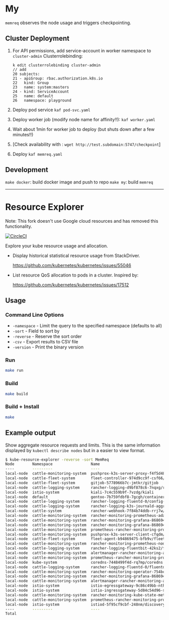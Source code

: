 # My

`memreq` observes the node usage and triggers checkpointing.

## Cluster Deployment
1. For API permissions, add service-account in worker namespace to `cluster-admin` Clusterrolebinding:

    ```
    k edit clusterrolebinding cluster-admin
    // add
    20 subjects:
    21 - apiGroup: rbac.authorization.k8s.io
    22   kind: Group
    23   name: system:masters
    24 - kind: ServiceAccount
    25   name: default
    26   namespace: playground
    ```
2. Deploy pod service `kaf pod-svc.yaml`
3. Deploy worker job (modify node name for affinity!!): `kaf worker.yaml`
4. Wait about 1min for worker job to deploy (but shuts down after a few minutes!!)
5. [Check availability with : `wget http://test.subdomain:5747/checkpoint`]
6. Deploy `kaf memreq.yaml`

## Development

`make docker`: build docker image and push to repo
`make my`: build `memreq`

---
# Resource Explorer

Note: This fork doesn't use Google cloud resources and has removed this functionality.

[![CircleCI](https://circleci.com/gh/dabeck/kube-resource-explorer/tree/master.svg?style=svg)](https://circleci.com/gh/dabeck/kube-resource-explorer/tree/master)

Explore your kube resource usage and allocation.

* Display historical statistical resource usage from StackDriver.

  <https://github.com/kubernetes/kubernetes/issues/55046>

* List resource QoS allocation to pods in a cluster. Inspired by:

  <https://github.com/kubernetes/kubernetes/issues/17512>

## Usage

### Command Line Options

* `-namespace` - Limit the query to the specified namespace (defaults to all)
* `-sort` - Field to sort by
* `-reverse` - Reserve the sort order
* `-csv` - Export results to CSV file
* `-version` - Print the binary version

### Run

```sh
make run
```

### Build

```sh
make build
```

### Build + Install

```sh
make
```

## Example output

Show aggregate resource requests and limits. This is the same information
displayed by `kubectl describe nodes` but in a easier to view format.

```sh
$ kube-resource-explorer -reverse -sort MemReq
Node        Namespace                 Name                                                                       CpuReq       CpuReq%  CpuLimit     CpuLimit%  MemReq          MemReq%  MemLimit        MemLimit%  Pod Age
----        ---------                 ----                                                                       ------       -------  --------     ---------  ------          -------  --------        ---------  -------
local-node  cattle-monitoring-system  pushprox-k3s-server-proxy-f4f5d4874-689xb/pushprox-proxy                   0m           0%       0m           0%         0Mi             0%       0Mi             0%         3402h30m48s
local-node  cattle-fleet-system       fleet-controller-974d9cc9f-csf66/fleet-controller                          0m           0%       0m           0%         0Mi             0%       0Mi             0%         3402h41m49s
local-node  cattle-fleet-system       gitjob-5778966b7c-jmtkr/gitjob                                             0m           0%       0m           0%         0Mi             0%       0Mi             0%         3402h41m49s
local-node  cattle-logging-system     rancher-logging-d9bf878c6-7nqxg/rancher-logging                            0m           0%       0m           0%         0Mi             0%       0Mi             0%         3402h28m55s
local-node  istio-system              kiali-7c4c559b9f-7vzdg/kiali                                               0m           0%       0m           0%         0Mi             0%       0Mi             0%         3402h28m13s
local-node  default                   gentoo-7b759fdbf8-7gcgh/container-0                                        0m           0%       0m           0%         0Mi             0%       0Mi             0%         1318h55m51s
local-node  cattle-logging-system     rancher-logging-fluentd-0/config-reloader                                  0m           0%       0m           0%         0Mi             0%       0Mi             0%         3402h28m33s
local-node  cattle-logging-system     rancher-logging-k3s-journald-aggregator-2rbq2/fluentbit                    0m           0%       0m           0%         0Mi             0%       0Mi             0%         3402h28m55s
local-node  cattle-system             rancher-webhook-7f84b74ddb-rrj7w/rancher-webhook                           0m           0%       0m           0%         0Mi             0%       0Mi             0%         3402h41m29s
local-node  cattle-monitoring-system  rancher-monitoring-prometheus-adapter-77568b975-2fxq6/prometheus-adapter   0m           0%       0m           0%         0Mi             0%       0Mi             0%         3402h30m48s
local-node  cattle-monitoring-system  rancher-monitoring-grafana-8686947796-zw2xk/grafana-proxy                  0m           0%       0m           0%         0Mi             0%       0Mi             0%         3402h30m48s
local-node  cattle-monitoring-system  rancher-monitoring-grafana-8686947796-zw2xk/grafana-sc-dashboard           0m           0%       0m           0%         0Mi             0%       0Mi             0%         3402h30m48s
local-node  cattle-monitoring-system  prometheus-rancher-monitoring-prometheus-0/prometheus-proxy                0m           0%       0m           0%         0Mi             0%       0Mi             0%         3402h30m40s
local-node  cattle-monitoring-system  pushprox-k3s-server-client-cfqdm/pushprox-client                           0m           0%       0m           0%         0Mi             0%       0Mi             0%         3402h30m48s
local-node  cattle-fleet-system       fleet-agent-b94869475-bfb9v/fleet-agent                                    0m           0%       0m           0%         0Mi             0%       0Mi             0%         3402h41m20s
local-node  cattle-monitoring-system  rancher-monitoring-prometheus-node-exporter-dd968/node-exporter            100m         1%       200m         3%         30Mi            0%       50Mi            0%         3402h30m48s
local-node  cattle-logging-system     rancher-logging-fluentbit-42ks2/fluent-bit                                 100m         1%       200m         3%         47Mi            0%       95Mi            0%         3402h28m33s
local-node  cattle-monitoring-system  alertmanager-rancher-monitoring-alertmanager-0/config-reloader             100m         1%       100m         1%         50Mi            0%       50Mi            0%         3402h30m40s
local-node  cattle-monitoring-system  prometheus-rancher-monitoring-prometheus-0/config-reloader                 100m         1%       100m         1%         50Mi            0%       50Mi            0%         3402h30m40s
local-node  kube-system               coredns-7448499f4d-rq7mp/coredns                                           100m         1%       0m           0%         70Mi            0%       170Mi           0%         3402h42m23s
local-node  cattle-logging-system     rancher-logging-fluentd-0/fluentd                                          500m         8%       1000m        16%        95Mi            0%       381Mi           1%         3402h28m33s
local-node  cattle-monitoring-system  rancher-monitoring-operator-754bcd8cb4-hqpjb/rancher-monitoring            100m         1%       200m         3%         100Mi           0%       500Mi           1%         3402h30m48s
local-node  cattle-monitoring-system  rancher-monitoring-grafana-8686947796-zw2xk/grafana                        100m         1%       200m         3%         100Mi           0%       200Mi           0%         3402h30m48s
local-node  cattle-monitoring-system  alertmanager-rancher-monitoring-alertmanager-0/alertmanager                100m         1%       1000m        16%        100Mi           0%       500Mi           1%         3402h30m40s
local-node  istio-system              istio-egressgateway-9c86c49bb-nth6x/istio-proxy                            100m         1%       2000m        33%        128Mi           0%       1024Mi          3%         3402h27m24s
local-node  istio-system              istio-ingressgateway-5d84c54d96-sk4vt/istio-proxy                          100m         1%       2000m        33%        128Mi           0%       1024Mi          3%         3402h27m24s
local-node  cattle-monitoring-system  rancher-monitoring-kube-state-metrics-744b9448f4-gbw5j/kube-state-metrics  100m         1%       100m         1%         130Mi           0%       200Mi           0%         3402h30m48s
local-node  cattle-monitoring-system  prometheus-rancher-monitoring-prometheus-0/prometheus                      750m         12%      1000m        16%        1750Mi          5%       2500Mi          7%         3402h30m40s
local-node  istio-system              istiod-5f95cf9cbf-248nm/discovery                                          500m         8%       0m           0%         2048Mi          6%       0Mi             0%         3402h27m36s
----        ---------                 ----                                                                       ------       -------  --------     ---------  ------          -------  --------        ---------  -------
Total                                                                                                            2850m/6000m  47%      8100m/6000m  135%       4827Mi/31666Mi  15%      6744Mi/31666Mi  21%

```
